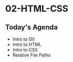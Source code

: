 # 02-HTML-CSS

## Today's Agenda

- Intro to Git
- Intro to HTML
- Intro to CSS
- Relative File Paths